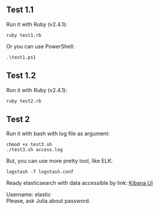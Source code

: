 ## Test 1.1
Run it with Ruby (v2.4.1):
```
ruby test1.rb
```

Or you can use PowerShell:
```
.\test1.ps1
```

## Test 1.2
Run it with Ruby (v2.4.1):
```
ruby test2.rb
```

## Test 2
Run it with bash with log file as argument:
```
chmod +x test3.sh
./test3.sh access.log
```

But, you can use more pretty tool, like ELK:
```
logstash -f logstash.conf
```

Ready elasticsearch with data accessible by link: [Kibana UI](https://36590ca9c4bc73eb2caa27c2bcfaa31b.eu-west-1.aws.found.io:9243/goto/25f3a3f6226b2987d93a13f79eae06cc)

Username: elastic  
Please, ask Julia about password.